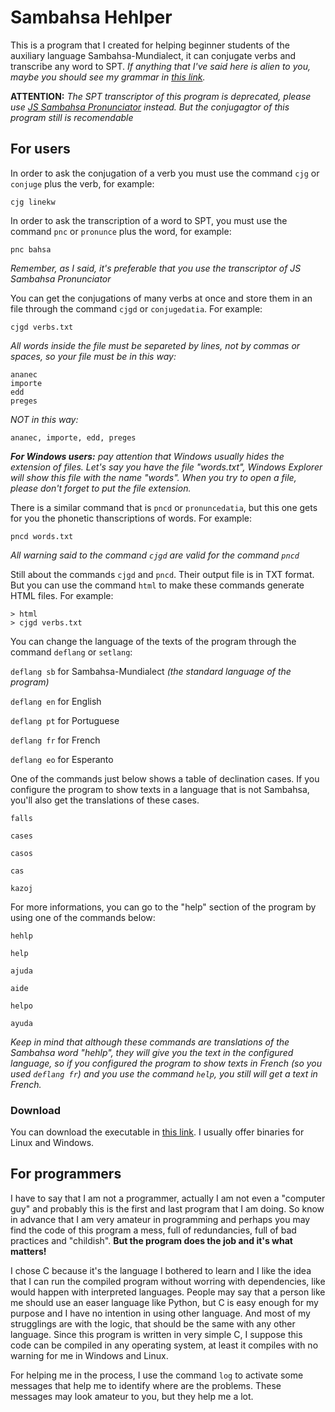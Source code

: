 # Sambahsa Hehlper

This is a program that I created for helping beginner students of the auxiliary language Sambahsa-Mundialect, it can conjugate verbs and transcribe any word to SPT. *If anything that I've said here is alien to you, maybe you should see my grammar in [this link](https://github.com/hmslima/sambahsacompletegrammar).*

**ATTENTION:** _*The SPT transcriptor of this program is deprecated, please use [JS Sambahsa Pronunciator](https://github.com/hmslima/JS-Sambahsapronunciator) instead. But the conjugagtor of this program still is recomendable*_

## For users

In order to ask the conjugation of a verb you must use the command `cjg` or `conjuge` plus the verb, for example:

`cjg linekw`

In order to ask the transcription of a word to SPT, you must use the command `pnc` or `pronunce` plus the word, for example:

`pnc bahsa`

_Remember, as I said, it's preferable that you use the transcriptor of JS Sambahsa Pronunciator_

You can get the conjugations of many verbs at once and store them in an file through the command `cjgd` or `conjugedatia`. For example:

`cjgd verbs.txt`

*All words inside the file must be separeted by lines, not by commas or spaces, so your file must be in this way:*

    ananec
    importe
    edd
    preges
    
*NOT in this way:*

    ananec, importe, edd, preges


***For Windows users:*** *pay attention that Windows usually hides the extension of files. Let's say you have the file "words.txt", Windows Explorer will show this file with the name "words". When you try to open a file, please don't forget to put the file extension.*

There is a similar command that is `pncd` or `pronuncedatia`, but this one gets for you the phonetic thanscriptions of words. For example:

`pncd words.txt`

*All warning said to the command `cjgd` are valid for the command `pncd`*

Still about the commands `cjgd` and `pncd`. Their output file is in TXT format. But you can use the command `html` to make these commands generate HTML files. For example:

    > html
    > cjgd verbs.txt

You can change the language of the texts of the program through the command `deflang` or `setlang`:

`deflang sb` for Sambahsa-Mundialect _(the standard language of the program)_

`deflang en` for English

`deflang pt` for Portuguese

`deflang fr` for French

`deflang eo` for Esperanto

One of the commands just below shows a table of declination cases. If you configure the program to show texts in a language that is not Sambahsa, you'll also get the translations of these cases.

`falls`

`cases`

`casos`

`cas`

`kazoj`

For more informations, you can go to the "help" section of the program by using one of the commands below:

`hehlp`

`help`

`ajuda`

`aide`

`helpo`

`ayuda`

_Keep in mind that although these commands are translations of the Sambahsa word "hehlp", they will give you the text in the configured language, so if you configured the program to show texts in French (so you used `deflang fr`) and you use the command `help`, you still will get a text in French._

### Download

You can download the executable in [this link](https://github.com/hmslima/sambahsahehlper/releases). I usually offer binaries for Linux and Windows.

## For programmers

I have to say that I am not a programmer, actually I am not even a "computer guy" and probably this is the first and last program that I am doing. So know in advance that I am very amateur in programming and perhaps you may find the code of this program a mess, full of redundancies, full of bad practices and "childish". **But the program does the job and it's what matters!**

I chose C because it's the language I bothered to learn and I like the idea that I can run the compiled program without worring with dependencies, like would happen with interpreted languages. People may say that a person like me should use an easer language like Python, but C is easy enough for my purpose and I have no intention in using other language. And most of my strugglings are with the logic, that should be the same with any other language. Since this program is written in very simple C, I suppose this code can be compiled in any operating system, at least it compiles with no warning for me in Windows and Linux.

For helping me in the process, I use the command `log` to activate some messages that help me to identify where are the problems. These messages may look amateur to you, but they help me a lot.
